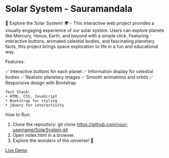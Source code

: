 # Solar System - Sauramandala
🚀 Explore the Solar System! 🌍✨
This interactive web project provides a visually engaging experience of our solar system. Users can explore planets like Mercury, Venus, Earth, and beyond with a simple click. Featuring interactive buttons, animated celestial bodies, and fascinating planetary facts, this project brings space exploration to life in a fun and educational way.

Features:

✅ Interactive buttons for each planet
✅ Information display for celestial bodies
✅ Realistic planetary images
✅ Smooth animations and orbits
✅ Responsive design with Bootstrap

```
Tech Stack:
• HTML, CSS, JavaScript
• Bootstrap for styling
• jQuery for interactivity
```

How to Run:
1. Clone the repository: git clone https://github.com/your-username/SolarSystem.git
2. Open index.html in a browser.
3. Explore the wonders of the universe! 🌌

[Live Demo](https://sauramandala.netlify.app)
